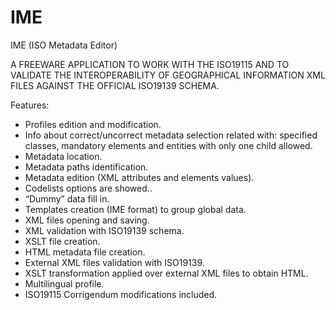 # IME
IME (ISO Metadata Editor)

A FREEWARE APPLICATION TO WORK WITH THE ISO19115 AND TO VALIDATE THE INTEROPERABILITY OF GEOGRAPHICAL INFORMATION XML FILES AGAINST THE OFFICIAL ISO19139 SCHEMA.

Features:
 * Profiles edition and modification.
 * Info about correct/uncorrect metadata selection related with: specified classes, mandatory elements and  entities with only one child allowed.
 * Metadata location.
 * Metadata paths identification.
 * Metadata edition (XML attributes and elements values).
 * Codelists options are showed..
 * “Dummy” data fill in.
 * Templates creation (IME format) to group global data.
 * XML files opening and saving.
 * XML validation with ISO19139 schema.
 * XSLT file creation.
 * HTML metadata file creation.
 * External XML files validation with ISO19139.
 * XSLT transformation applied over external XML files to obtain HTML.
 * Multilingual profile.
 * ISO19115 Corrigendum modifications included.
